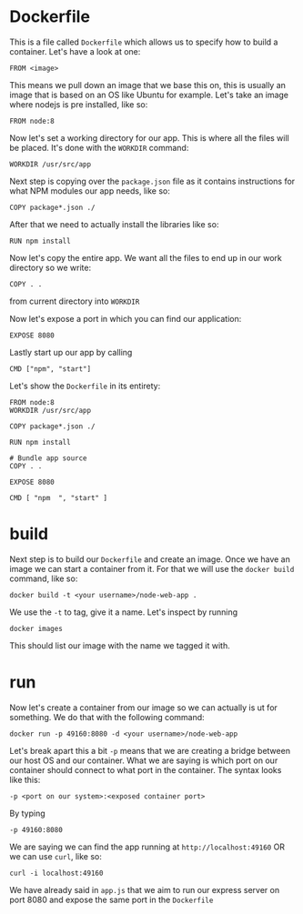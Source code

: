 # Dockerfile

This is a file called `Dockerfile` which allows us to specify how to build a container. Let's have a look at one:

```
FROM <image>
```

This means we pull down an image that we base this on, this is usually an image that is based on an OS like Ubuntu for example. Let's take an image where nodejs is pre installed, like so:

```
FROM node:8
```

Now let's set a working directory for our app. This is where all the files will be placed. It's done with the `WORKDIR` command:

```
WORKDIR /usr/src/app
```

Next step is copying over the `package.json` file as it contains instructions for what NPM modules our app needs, like so:

```
COPY package*.json ./
```

After that we need to actually install the libraries like so:

```
RUN npm install
```

Now let's copy the entire app. We want all the files to end up in our work directory so we write:

```
COPY . .
```

from current directory into `WORKDIR`

Now let's expose a port in which you can find our application:

```
EXPOSE 8080
```

Lastly start up our app by calling

```
CMD ["npm", "start"]
```

Let's show the `Dockerfile` in its entirety:

```
FROM node:8
WORKDIR /usr/src/app

COPY package*.json ./

RUN npm install

# Bundle app source
COPY . .

EXPOSE 8080

CMD [ "npm  ", "start" ]
```

# build

Next step is to build our `Dockerfile` and create an image. Once we have an image we can start a container from it. For that we will use the `docker build` command, like so:

```
docker build -t <your username>/node-web-app .
```

We use the `-t` to tag, give it a name. Let's inspect by running

```
docker images
```

This should list our image with the name we tagged it with.

# run

Now let's create a container from our image so we can actually is ut for something. We do that with the following command:

```
docker run -p 49160:8080 -d <your username>/node-web-app
```

Let's break apart this a bit `-p` means that we are creating a bridge between our host OS and our container. What we are saying is which port on our container should connect to what port in the container. The syntax looks like this:

```
-p <port on our system>:<exposed container port>
```

By typing

```
-p 49160:8080
```

We are saying we can find the app running at `http://localhost:49160`
OR we can use `curl`, like so:

```
curl -i localhost:49160
```

We have already said in `app.js` that we aim to run our express server on port 8080 and expose the same port in the `Dockerfile`
